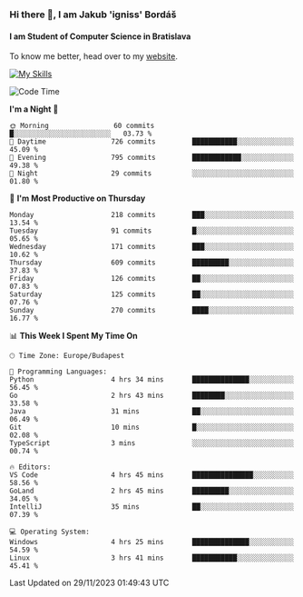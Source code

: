 ### Hi there 👋, I am Jakub 'igniss' Bordáš

#### I am Student of Computer Science in Bratislava
To know me better, head over to my [website](https://bordas.sk).

[![My Skills](https://skillicons.dev/icons?i=js,html,css,figma,svelte,java,kotlin,python,postgresql,typescript,nest,nodejs)](https://bordas.sk)


<!--START_SECTION:waka-->
![Code Time](http://img.shields.io/badge/Code%20Time-1%2C288%20hrs%2031%20mins-blue)

**I'm a Night 🦉** 

```text
🌞 Morning                60 commits          █░░░░░░░░░░░░░░░░░░░░░░░░   03.73 % 
🌆 Daytime                726 commits         ███████████░░░░░░░░░░░░░░   45.09 % 
🌃 Evening                795 commits         ████████████░░░░░░░░░░░░░   49.38 % 
🌙 Night                  29 commits          ░░░░░░░░░░░░░░░░░░░░░░░░░   01.80 % 
```
📅 **I'm Most Productive on Thursday** 

```text
Monday                   218 commits         ███░░░░░░░░░░░░░░░░░░░░░░   13.54 % 
Tuesday                  91 commits          █░░░░░░░░░░░░░░░░░░░░░░░░   05.65 % 
Wednesday                171 commits         ███░░░░░░░░░░░░░░░░░░░░░░   10.62 % 
Thursday                 609 commits         █████████░░░░░░░░░░░░░░░░   37.83 % 
Friday                   126 commits         ██░░░░░░░░░░░░░░░░░░░░░░░   07.83 % 
Saturday                 125 commits         ██░░░░░░░░░░░░░░░░░░░░░░░   07.76 % 
Sunday                   270 commits         ████░░░░░░░░░░░░░░░░░░░░░   16.77 % 
```


📊 **This Week I Spent My Time On** 

```text
🕑︎ Time Zone: Europe/Budapest

💬 Programming Languages: 
Python                   4 hrs 34 mins       ██████████████░░░░░░░░░░░   56.45 % 
Go                       2 hrs 43 mins       ████████░░░░░░░░░░░░░░░░░   33.58 % 
Java                     31 mins             ██░░░░░░░░░░░░░░░░░░░░░░░   06.49 % 
Git                      10 mins             █░░░░░░░░░░░░░░░░░░░░░░░░   02.08 % 
TypeScript               3 mins              ░░░░░░░░░░░░░░░░░░░░░░░░░   00.74 % 

🔥 Editors: 
VS Code                  4 hrs 45 mins       ███████████████░░░░░░░░░░   58.56 % 
GoLand                   2 hrs 45 mins       █████████░░░░░░░░░░░░░░░░   34.05 % 
IntelliJ                 35 mins             ██░░░░░░░░░░░░░░░░░░░░░░░   07.39 % 

💻 Operating System: 
Windows                  4 hrs 25 mins       ██████████████░░░░░░░░░░░   54.59 % 
Linux                    3 hrs 41 mins       ███████████░░░░░░░░░░░░░░   45.41 % 
```


 Last Updated on 29/11/2023 01:49:43 UTC
<!--END_SECTION:waka-->
